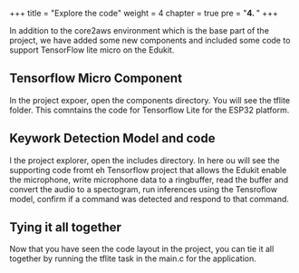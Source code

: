 +++
title = "Explore the code"
weight = 4
chapter = true
pre = "<b>4. </b>"
+++

In addition to the core2aws environment which is the base part of the project, we have added some new components and included some code to support TensorFlow lite micro on the Edukit.  

## Tensorflow Micro Component

In the project expoer, open the components directory.  You will see the tflite folder.  This comntains the code for Tensorflow Lite for the ESP32 platform.

## Keywork Detection Model and code

I the project explorer, open the includes directory.  In here ou will see the supporting code fromt eh Tensorflow project that allows the Edukit enable the microphone, write microphone data to a ringbuffer, read the buffer and convert the audio to a spectogram, run inferences using the Tensroflow model, confirm if a command was detected and respond to that command.

## Tying it all together

Now that you have seen the code layout in the project, you can tie it all together by running the tflite task in the main.c for the application.